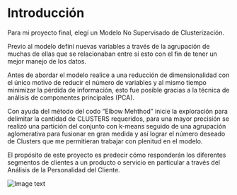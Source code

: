 
# Introducción

Para mi proyecto final, elegí un Modelo No Supervisado de Clusterización.

Previo al modelo definí nuevas variables a través de la agrupación de muchas de ellas que se relacionaban entre sí esto con el fin de tener un mejor manejo de los datos. 

Antes de abordar el modelo realice a una reducción de dimensionalidad con el único motivo de reducir el número de variables y al mismo tiempo minimizar la pérdida de información, esto fue posible gracias a la técnica de análisis de componentes principales (PCA).

Con ayuda del método del codo “Elbow Mehthod” inicie la exploración para delimitar la cantidad de CLUSTERS requeridos, para una mayor precisión se realizó una partición del conjunto con k-means seguido de una agrupación aglomerativa para fusionar en gran medida y así lograr el número deseado de Clusters que me permitieran trabajar con plenitud en el modelo.

El propósito de este proyecto es predecir cómo responderán los diferentes segmentos de clientes a un producto o servicio en particular a través del Análisis de la Personalidad del Cliente. 


![Image text](https://i1.wp.com/apolo.marketing/wp-content/uploads/2017/10/como-identificar-el-cliente-ideal.gif?zoom=2.625&resize=412%2C320&ssl=1)